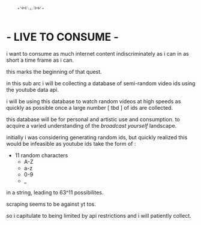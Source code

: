         ⋆༺𓆩⚔𓆪༻⋆
# - LIVE TO CONSUME -
i want to consume as much internet content indiscriminately as i can in as short a time frame as i can.

this marks the beginning of that quest.

in this sub arc i will be collecting a database of semi-random video ids using the youtube data api.

i will be using this database to watch random videos at high speeds as quickly as possible once a large number [ tbd ]  of ids are collected.

this database will be for personal and artistic use and consumption. to acquire a varied understanding of the *broadcast yourself* landscape.

initially i was considering generating random ids, but quickly realized this would be infeasible as youtube ids take the form of :
- 11 random characters
    - A-Z
    - a-z
    - 0-9
    - _

in a string, leading to 63^11 possibilites.

scraping seems to be against yt tos.

so i capitulate to being limited by api restrictions and i will patiently collect.
